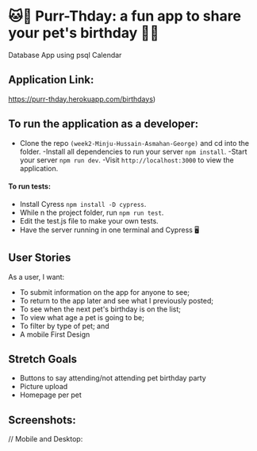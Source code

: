 # 🐱🐶 Purr-Thday: a fun app to share your pet's birthday 🐧🐰
Database App using psql Calendar 

## Application Link:
https://purr-thday.herokuapp.com/birthdays)

## To run the application as a developer:
- Clone the repo `(week2-Minju-Hussain-Asmahan-George)` and cd into the folder.
-Install all dependencies to run your server `npm install`.
-Start your server `npm run dev`.
-Visit `http://localhost:3000` to view the application.

#### To run tests:
- Install Cyress `npm install -D cypress`.
- While n the project folder, run `npm run test`.
- Edit the test.js file to make your own tests.
- Have the server running in one terminal and Cypress 🖥

## User Stories
As a user, I want:
- To submit information on the app for anyone to see;
- To return to the app later and see what I previously posted; 
- To see when the next pet's birthday is on the list;
- To view what age a pet is going to be;
- To filter by type of pet; and 
- A mobile First Design

## Stretch Goals
- Buttons to say attending/not attending pet birthday party
- Picture upload
- Homepage per pet

## Screenshots:
// Mobile and Desktop:


